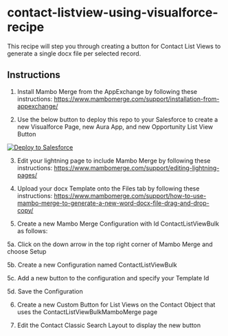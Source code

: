 # contact-listview-using-visualforce-recipe

This recipe will step you through creating a button for Contact List Views to generate a single docx file per selected record.

## Instructions
1. Install Mambo Merge from the AppExchange by following these instructions: https://www.mambomerge.com/support/installation-from-appexchange/

2. Use the below button to deploy this repo to your Salesforce to create a new Visualforce Page, new Aura App, and new Opportunity List View Button
<a href="https://githubsfdeploy.herokuapp.com?owner=mambomerge&repo=contact-listview-using-visualforce-recipe&ref=main">
  <img alt="Deploy to Salesforce"
       src="https://raw.githubusercontent.com/afawcett/githubsfdeploy/master/deploy.png">
</a>

3. Edit your lightning page to include Mambo Merge by following these instructions: https://www.mambomerge.com/support/editing-lightning-pages/

4. Upload your docx Template onto the Files tab by following these instructions: https://www.mambomerge.com/support/how-to-use-mambo-merge-to-generate-a-new-word-docx-file-drag-and-drop-copy/

5. Create a new Mambo Merge Configuration with Id ContactListViewBulk as follows:

5a. Click on the down arrow in the top right corner of Mambo Merge and choose Setup

5b. Create a new Configuration named ContactListViewBulk

5c. Add a new button to the configuration and specify your Template Id

5d. Save the Configuration

6. Create a new Custom Button for List Views on the Contact Object that uses the ContactListViewBulkMamboMerge page

7. Edit the Contact Classic Search Layout to display the new button